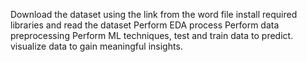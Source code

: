 Download the dataset using the link from the word file 
install required libraries and read the dataset
Perform EDA process
Perform data preprocessing 
Perform ML techniques, test and train data to predict.
visualize data to gain meaningful insights. 
